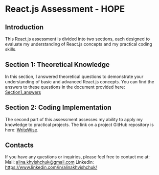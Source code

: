 # React.js Assessment - HOPE

## Introduction

This React.js assessment is divided into two sections, each designed to evaluate my understanding of React.js concepts and my practical coding skills.

## Section 1: Theoretical Knowledge

In this section, I answered theoretical questions to demonstrate your understanding of basic and advanced React.js concepts. You can find the answers to these questions in the document provided here: [Section1_answers](Section1_answers.txt)

## Section 2: Coding Implementation

The second part of this assessment assesses my ability to apply my knowledge to practical projects. The link on a project GitHub repository is here: [WriteWise](https://github.com/AlinaKhvishchuk/WriteWise).

## Contacts

If you have any questions or inquiries, please feel free to contact me at:
Mail: alina.khvishchuk@gmail.com
Linkedin: https://www.linkedin.com/in/alinakhvishchuk/
